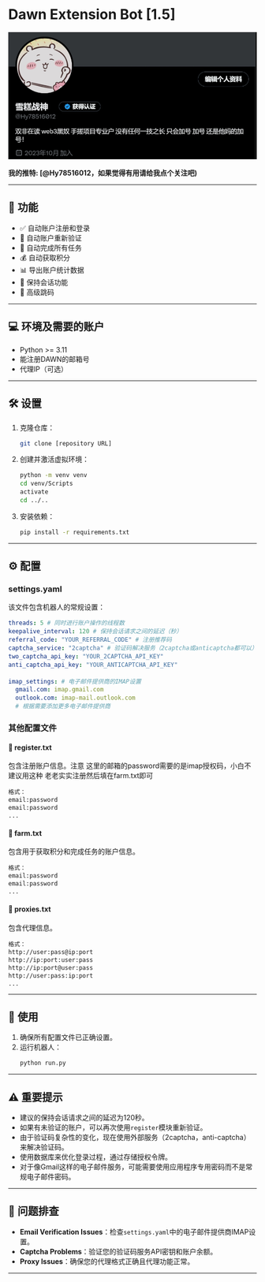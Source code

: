# Dawn Extension Bot [1.5]

<div align="center">
  <img src="./console/1.png" alt="Dawn Extension Bot Console" width="600"/>
</div>


**我的推特: [@Hy78516012，如果觉得有用请给我点个关注吧)**


---

## 🚀 功能

- ✅ 自动账户注册和登录
- 📧 自动账户重新验证
- 🌾 自动完成所有任务
- 💰 自动获取积分
- 📊 导出账户统计数据
- 🔄 保持会话功能
- 🧩 高级跳码

---

## 💻 环境及需要的账户

- Python >= 3.11
- 能注册DAWN的邮箱号
- 代理IP（可选）

---

## 🛠️ 设置

1. 克隆仓库：
   ```bash
   git clone [repository URL]
   ```
2. 创建并激活虚拟环境：
   ```bash
   python -m venv venv
   cd venv/Scripts
   activate
   cd ../..
   ```
3. 安装依赖：
   ```bash
   pip install -r requirements.txt
   ```

---

## ⚙️ 配置

### settings.yaml

该文件包含机器人的常规设置：

```yaml
threads: 5 # 同时进行账户操作的线程数
keepalive_interval: 120 # 保持会话请求之间的延迟（秒）
referral_code: "YOUR_REFERRAL_CODE" # 注册推荐码
captcha_service: "2captcha" # 验证码解决服务（2captcha或anticaptcha都可以）
two_captcha_api_key: "YOUR_2CAPTCHA_API_KEY"
anti_captcha_api_key: "YOUR_ANTICAPTCHA_API_KEY"

imap_settings: # 电子邮件提供商的IMAP设置
  gmail.com: imap.gmail.com
  outlook.com: imap-mail.outlook.com
  # 根据需要添加更多电子邮件提供商
```

### 其他配置文件

#### 📁 register.txt
包含注册账户信息。注意 这里的邮箱的password需要的是imap授权码，小白不建议用这种
老老实实注册然后填在farm.txt即可
```
格式：
email:password
email:password
...
```

#### 📁 farm.txt
包含用于获取积分和完成任务的账户信息。
```
格式：
email:password
email:password
...
```

#### 📁 proxies.txt
包含代理信息。
```
格式：
http://user:pass@ip:port
http://ip:port:user:pass
http://ip:port@user:pass
http://user:pass:ip:port
...
```

---

## 🚀 使用

1. 确保所有配置文件已正确设置。
2. 运行机器人：
   ```bash
   python run.py
   ```

---

## ⚠️ 重要提示

- 建议的保持会话请求之间的延迟为120秒。
- 如果有未验证的账户，可以再次使用`register`模块重新验证。
- 由于验证码复杂性的变化，现在使用外部服务（2captcha，anti-captcha）来解决验证码。
- 使用数据库来优化登录过程，通过存储授权令牌。
- 对于像Gmail这样的电子邮件服务，可能需要使用应用程序专用密码而不是常规电子邮件密码。

---

## 🔧 问题排查

- **Email Verification Issues**：检查`settings.yaml`中的电子邮件提供商IMAP设置。
- **Captcha Problems**：验证您的验证码服务API密钥和账户余额。
- **Proxy Issues**：确保您的代理格式正确且代理功能正常。

---
